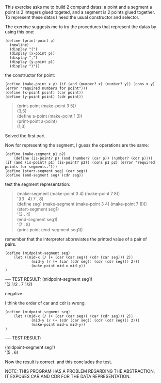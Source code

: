 This exercise asks me to build 2 compund datas:
a point and a segment
a point is 2 integers glued togeted, and a segment is 2 points glued together.
To represent these datas I need the usual constructor and selector.

The exercise suggests me to try the procedures that represent the datas by using this one:
``` racket
(define (print-point p)
  (newline)
  (display "(")
  (display (x-point p))
  (display ",")
  (display (y-point p))
  (display ")"))
```

the constructor for point:
``` racket
(define (make-point x y) (if (and (number? x) (number? y)) (cons x y) (error "required numbers for point")))
(define (x-point point) (car point))
(define (y-point point) (cdr point))
```

> (print-point (make-point 3 5))  
(3,5)  
> (define a-point (make-point 1 3))  
> (print-point a-point)  
(1,3)

Solved the first part 

Now for representing the segment, I guess the operations are the same:
``` racket
(define (make-segment p1 p2) 
    (define (is-point? p) (and (number? (car p)) (number? (cdr p))))
(if (and (is-point? p1) (is-point? p2)) (cons p1 p2) (error "required points for segments.")))
(define (start-segment seg) (car seg))
(define (end-segment seg) (cdr seg))
```


test the segment representation:
> (make-segment (make-point 3 4) (make-point 7 8))  
'((3 . 4) 7 . 8)  
> (define seg1 (make-segment (make-point 3 4) (make-point 7 8)))  
> (start-segment seg1)  
'(3 . 4)  
> (end-segment seg1)  
'(7 . 8)  
> (print-point (end-segment seg1))  

remember that the interpreter abbreviates the printed value of a pair of pairs.

``` racket
(define (midpoint-segment seg) 
    (let ((mid-x (/ (+ (car (car seg)) (cdr (car seg))) 2))
            (mid-y (/ (+ (car (cdr seg)) (cdr (cdr seg))) 2)))
            (make-point mid-x mid-y))
)
```

--- TEST RESULT:
 (midpoint-segment seg1)  
'(3 1/2 . 7 1/2)  

negative

I think the order of car and cdr is wrong:

``` racket
(define (midpoint-segment seg) 
    (let ((mid-x (/ (+ (car (car seg)) (car (cdr seg))) 2))
            (mid-y (/ (+ (cdr (car seg)) (cdr (cdr seg))) 2)))
            (make-point mid-x mid-y))
)
```

--- TEST RESULT:

(midpoint-segment seg1)  
'(5 . 6)  
> 

Now the result is correct. and this concludes the test.

NOTE: THIS PROGRAM HAS A PROBLEM REGARDING THE ABSTRACTION, IT EXPOSES CAR AND CDR FOR THE DATA REPRESENTATION.
